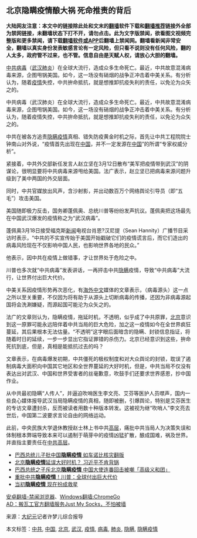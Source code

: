  <h2>北京隐瞒疫情酿大祸 死命推责的背后</h2> <div class="notice"><b>大陆网友注意：本文中的链接除此处和文末的<a href="https://github.com/bannedbook/fanqiang" >翻墙</a>软件下载和<a href="https://github.com/killgcd/justmysocks/blob/master/README.md">翻墙推荐</a>链接外全部为禁网链接，未翻墙状态下打不开，请勿点击。此为文字版禁闻，欲看图文视频完整版和更多禁闻，请下载<a href="https://github.com/bannedbook/fanqiang">翻墙软件或APP</a>后翻墙上禁闻网。翻墙看新闻非常安全，翻墙以真实身份发表敏感言论有一定风险，但只看不说则没有任何风险，翻的人太多，政府管不过来，也不管。信息自由是天赋人权，请放心大胆的翻墙。</b></div>  <div class="entry"> <p id="summary"><a href="https://www.bannedbook.org/bnews/tag/%e4%b8%ad%e5%85%b1/" class="st_tag internal_tag" rel="tag" title="标签 中共 下的日志">中共</a><a href="https://www.bannedbook.org/bnews/tag/%e7%97%85%e6%af%92/" class="st_tag internal_tag" rel="tag" title="标签 病毒 下的日志">病毒</a>（<a href="https://www.bannedbook.org/bnews/tag/%e6%ad%a6%e6%b1%89/" class="st_tag internal_tag" rel="tag" title="标签 武汉 下的日志">武汉</a><a href="https://www.bannedbook.org/bnews/tag/%e8%82%ba%e7%82%8e/" class="st_tag internal_tag" rel="tag" title="标签 肺炎 下的日志">肺炎</a>）在全球大流行，造成众多生命死亡。最近，中共故意混淆病毒来源，企图甩锅美国。如今，这一场没有硝烟的战争正冲击着中美关系。有分析认为，随着<a href="https://www.bannedbook.org/bnews/tag/%E7%96%AB%E6%83%85/" class="st_tag internal_tag" rel="tag" title="标签 疫情 下的日志">疫情</a>失控，中共拚命抵抗，就是想推卸抗疫失利的责任，以免沦为众矢之的。</p> <p id="conimg">中共病毒（武汉肺炎）在全球大流行，造成众多生命死亡。最近，中共故意混淆病毒来源，企图甩锅美国。如今，这一场没有硝烟的战争正冲击着中美关系。有分析认为，随着疫情失控，中共拚命抵抗，就是想推卸抗疫失利的责任，以免沦为众矢之的。</p> <p>中共在被各方追责<a href="https://www.bannedbook.org/bnews/tag/%E9%9A%90%E7%9E%92%E7%96%AB%E6%83%85/" class="st_tag internal_tag" rel="tag" title="标签 隐瞒疫情 下的日志">隐瞒疫情</a>真相、错失防疫黄金时机之际，首先让中共工程院院士钟南山对外说，“疫情首先出现在<span class='wp_keywordlink_affiliate'><a href="https://www.bannedbook.org/" title="中国" target="_blank">中国</a></span>，并不一定发源在<a href="https://www.bannedbook.org/bnews/tag/%E4%B8%AD%E5%9B%BD/" class="st_tag internal_tag" rel="tag" title="标签 中国 下的日志">中国</a>”的所谓“专家权威分析”。</p>  <p>紧接着，中共外交部新任发言人赵立坚在3月12日散布“美军把疫情带到武汉”的阴谋论，很明显要将中共病毒来源甩给美国。法广表示，赵立坚已把病毒来源问题升级到了美中两国的外交层面。</p> <p>同时，中共官媒放出风声，含沙射影，并出动数百万个网络舆论引导员（即“五毛”）攻击美国。</p> <p>美国随即极力反击，国务卿蓬佩奥、总统川普等纷纷发声抗议。蓬佩奥把这场最先在中国武汉爆发的疫情称之为“武汉病毒”。</p>  <p>蓬佩奥3月18日接受福克斯<span class='wp_keywordlink_affiliate'><a href="https://www.bannedbook.org/" title="新闻">新闻</a></span>电视台肖恩?汉尼提（Sean Hannity）广播节目采访时表示，“中共的不实宣传始于美国开始戳破它们的疫情谎言后，而它们造出的病毒风险现在不仅影响中国人民，也影响世界各地的民众。”</p> <p>他表示，因中共在疫情上做错事，才让世界处于危险之中。</p> <p>川普也多次就“中共病毒”发表讲话，一再抨击中共<a href="https://www.bannedbook.org/bnews/tag/%E9%9A%90%E7%9E%92/" class="st_tag internal_tag" rel="tag" title="标签 隐瞒 下的日志">隐瞒</a>疫情，导致“中共病毒”大流行，让世界付出巨大代价。</p>  <p>中美关系因疫情形势再次恶化，有<span class='wp_keywordlink_affiliate'><a href="https://99cn.info/" title="海外中文" target="_blank">海外中文</a></span>媒体的文章表示，（病毒源头）这一点之所以至关重要，不仅因为将有助于从源头上切断病毒的传播，还因为非病毒源起国将会洗涮嫌疑，而源起国可能沦为众矢之的。</p> <p>法广的文章则认为，隐瞒疫情，拖延时机，不透明，似乎成了中共原罪，<a href="https://www.bannedbook.org/bnews/tag/%e5%8c%97%e4%ba%ac/" class="st_tag internal_tag" rel="tag" title="标签 北京 下的日志">北京</a>意识到这一原罪可能永远陪伴着中共当局的巨大危险，加之这一疫情如今在全世界疯狂蔓延，其后果根本无法估量。“不透明”这字眼后面暗含的隐瞒、封锁信息指证，将随着时日的延续，一步一步显出它指证罪错的杀伤力。北京已经意识到这些，拚命死抗到底，但是，真相是能抵抗过去的吗？</p> <p>文章表示，在病毒爆发初期，中共僵死的极权制度和对大众舆论的封锁，耽误了遏制病毒大面积向中国其它地区和全世界蔓延的大好时机，但是，中共当局不仅没有表达出对武汉、中国和世界受害者的丝毫歉意，吹鼓手们还要求世界感恩，抄中国作业。</p>  <p>从中共最初隐瞒“人传人”，并逼迫吹哨医生李文亮、艾芬等医护人员噤声，国内一些良心媒体报导武汉当局隐瞒疫情的真相，随即被删，引爆舆论，特别是艾芬医生的专访文章遭封杀，反而被读者用数十种版本转发。这被视为继“吹哨人”李文亮去世后，中国第二波要求言论自由的网络运动。</p> <p>此前，中央民族大学退休教授赵士林上书中共<span class='wp_keywordlink_affiliate'><a href="https://www.bannedbook.org/bnews/ccpdope/" title="中共高层内幕" target="_blank">高层</a></span>，痛批中共当局人为决策失误和体制根本弊端导致本来可以遏制于萌芽中的疫情凶猛扩散，酿成国难，祸及世界。并直指主要责任在<span class='wp_keywordlink_affiliate'><a href="https://www.bannedbook.org/bnews/ccpdope/" title="中共高层" target="_blank">中共高层</a></span>。</p> <ul class='op-related-articles' title='相关阅读'> <li><a href='https://www.bannedbook.org/bnews/baitai/20200321/1297567.html' target='_blank'>巴西总统儿子批中国<b>隐瞒疫情</b> 如车诺比核灾翻版</a></li> <li><a href='https://www.bannedbook.org/bnews/cbnews/20200321/1297516.html' target='_blank'>北京<b>隐瞒疫情</b>延误大好时机？ 习近平不肯背锅</a></li> <li><a href='https://www.bannedbook.org/bnews/headline/20200320/1297285.html' target='_blank'>巴西总统之子斥北京<b>隐瞒疫情</b> 中国大使连番回击被嘲「高级义和团」</a></li> <li><a href='https://www.bannedbook.org/bnews/cnnews/20200320/1297060.html' target='_blank'>重批中共<b>隐瞒疫情</b>！川普：全球付出巨大代价</a></li> <li><a href='https://www.bannedbook.org/bnews/cbnews/20200320/1296917.html' target='_blank'>当初<b>隐瞒疫情</b> 现在扮成救星</a></li> </ul> <div class="texttj"> <a href="https://github.com/bannedbook/fanqiang/wiki/%E5%AE%89%E5%8D%93%E7%BF%BB%E5%A2%99-%E7%A6%81%E9%97%BB%E6%B5%8F%E8%A7%88%E5%99%A8" target="_blank">安卓翻墙-禁闻浏览器</a>、<a href="https://github.com/bannedbook/fanqiang/wiki/Chrome%E4%B8%80%E9%94%AE%E7%BF%BB%E5%A2%99%E5%8C%85" target="_blank">Windows翻墙:ChromeGo</a><br/> <a href="https://github.com/killgcd/justmysocks/blob/master/README.md" target="_blank">AD：搬瓦工官方翻墙服务Just My Socks，不怕被墙</a> </div><p> 来源：<span class='wp_keywordlink_affiliate'><a href="http://www.epochtimes.com/" title="大纪元" target="_blank">大纪元</a></span>记者许梦儿综合报导 </p><a name='sharetosocial'></a>           </div><!--END ENTRY--> <div class="postfooter"> <div>本文标签：<a href="https://www.bannedbook.org/bnews/tag/%e4%b8%ad%e5%85%b1/" rel="tag">中共</a>, <a href="https://www.bannedbook.org/bnews/tag/%E4%B8%AD%E5%9B%BD/" rel="tag">中国</a>, <a href="https://www.bannedbook.org/bnews/tag/%e5%8c%97%e4%ba%ac/" rel="tag">北京</a>, <a href="https://www.bannedbook.org/bnews/tag/%e6%ad%a6%e6%b1%89/" rel="tag">武汉</a>, <a href="https://www.bannedbook.org/bnews/tag/%E7%96%AB%E6%83%85/" rel="tag">疫情</a>, <a href="https://www.bannedbook.org/bnews/tag/%e7%97%85%e6%af%92/" rel="tag">病毒</a>, <a href="https://www.bannedbook.org/bnews/tag/%e8%82%ba%e7%82%8e/" rel="tag">肺炎</a>, <a href="https://www.bannedbook.org/bnews/tag/%E9%9A%90%E7%9E%92/" rel="tag">隐瞒</a>, <a href="https://www.bannedbook.org/bnews/tag/%E9%9A%90%E7%9E%92%E7%96%AB%E6%83%85/" rel="tag">隐瞒疫情</a></div>  </div><!--END POSTFOOTER--> 